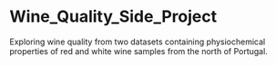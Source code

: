 # Wine_Quality_Side_Project
Exploring wine quality from two datasets containing physiochemical properties of red and white wine samples from the north of Portugal.

